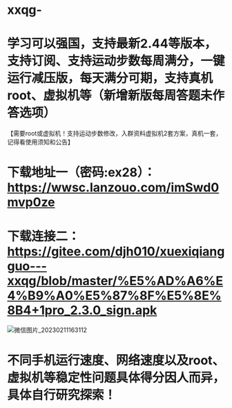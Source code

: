 # xxqg-
# 学习可以强国，支持最新2.44等版本，支持订阅、支持运动步数每周满分，一键运行减压版，每天满分可期，支持真机root、虚拟机等（新增新版每周答题未作答选项）
【需要root或虚拟机！支持运动步数修改，入群资料虚拟机2套方案，真机一套，记得看使用须知和公告】
# 下载地址一（密码:ex28）：https://wwsc.lanzouo.com/imSwd0mvp0ze
# 下载连接二：https://gitee.com/djh010/xuexiqiangguo---xxqg/blob/master/%E5%AD%A6%E4%B9%A0%E5%87%8F%E5%8E%8B4+1pro_2.3.0_sign.apk

![微信图片_20230211163112](https://user-images.githubusercontent.com/108164947/218248701-1c9398db-f6ee-49d6-8af8-525549bf7a2b.jpg)
# 不同手机运行速度、网络速度以及root、虚拟机等稳定性问题具体得分因人而异，具体自行研究探索！
